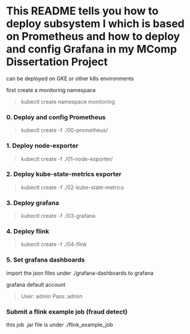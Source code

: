 # This README tells you how to deploy subsystem I which is based on Prometheus and how to deploy and config Grafana in my MComp Dissertation Project

can be deployed on GKE or other k8s environments

first create a monitoring namespace
> kubectl create namespace monitoring

### 0. Deploy and config Prometheus
> kubectl create -f ./00-prometheus/

### 1. Deploy node-exporter
> kubectl create -f ./01-node-exporter/

### 2. Deploy kube-state-metrics exporter
> kubectl create -f ./02-kube-state-metrics

### 3. Deploy grafana
> kubectl create -f ./03-grafana

### 4. Deploy flink
> kubectl create -f ./04-flink

### 5. Set grafana dashboards
import the json files under ./grafana-dashboards to grafana

grafana default account
> User: admin
> Pass: admin

### Submit a flink example job (fraud detect)
this job .jar file is under ./flink_example_job
